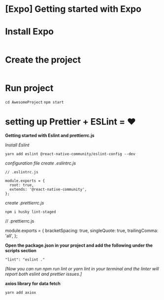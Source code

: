 # [Expo] Getting started with Expo

# Install Expo

```npm install -g expo-cli

```

# Create the project

```expo init AwesomeProject

```

# Run project

`cd AwesomeProject`
`npm start`

# setting up Prettier + ESLint = ❤️

**Getting started with Eslint and prettierrc.js**

_Install Eslint_

```
yarn add eslint @react-native-community/eslint-config --dev

```

_configuration file create .eslintrc.js_

```
// .eslintrc.js

module.exports = {
  root: true,
  extends: '@react-native-community',
};
```

_create .prettierrc.js_



```
npm i husky lint-staged

```
// .prettierrc.js

module.exports = {
  bracketSpacing: true,
  singleQuote: true,
  trailingComma: 'all',
};

**Open the package.json in your project and add the following under the scripts section**

```
"lint": "eslint ."
```
_[Now you can run npm run lint or yarn lint in your terminal and the linter will report both eslint and prettier issues.]_


**axios library for data fetch**

```
yarn add axiox
```